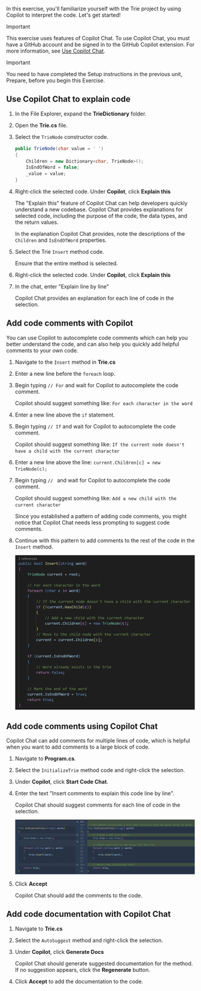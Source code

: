 In this exercise, you'll familiarize yourself with the Trie project by using Copilot to interpret the code. Let's get started!

> [!IMPORTANT]
> This exercise uses features of Copilot Chat. To use Copilot Chat, you must have a GitHub account and be signed in to the GitHub Copilot extension. For more information, see [Use Copilot Chat](https://docs.github.com/en/copilot/github-copilot-chat/about-github-copilot-chat).

> [!IMPORTANT]
> You need to have completed the Setup instructions in the previous unit, Prepare, before you begin this Exercise.

## Use Copilot Chat to explain code

1. In the File Explorer, expand the **TrieDictionary** folder.

1. Open the **Trie.cs** file.

1. Select the `TrieNode` constructor code.

    ```c#
    public TrieNode(char value = ' ')
    {
        Children = new Dictionary<char, TrieNode>();
        IsEndOfWord = false;
        _value = value;
    }
    ```

1. Right-click the selected code. Under **Copilot**, click **Explain this**

    The "Explain this" feature of Copilot Chat can help developers quickly understand a new codebase. Copilot Chat provides explanations for selected code, including the purpose of the code, the data types, and the return values.

    In the explanation Copilot Chat provides, note the descriptions of the `Children` and `IsEndOfWord` properties.

1. Select the Trie `Insert` method code.

    Ensure that the entire method is selected.

1. Right-click the selected code. Under **Copilot**, click **Explain this**

1. In the chat, enter "Explain line by line"
   
    Copilot Chat provides an explanation for each line of code in the selection.

## Add code comments with Copilot

You can use Copilot to autocomplete code comments which can help you better understand the code, and can also help you quickly add helpful comments to your own code.

1. Navigate to the `Insert` method in **Trie.cs**

1. Enter a new line before the `foreach` loop.

1. Begin typing `// For` and wait for Copilot to autocomplete the code comment.

    Copilot should suggest something like: `For each character in the word`

1. Enter a new line above the `if` statement.

1. Begin typing `// If` and wait for Copilot to autocomplete the code comment.

    Copilot should suggest something like: `If the current node doesn't have a child with the current character`

1. Enter a new line above the line: `current.Children[c] = new TrieNode(c);`

1. Begin typing `// ` and wait for Copilot to autocomplete the code comment.

    Copilot should suggest something like: `Add a new child with the current character`

    Since you established a pattern of adding code comments, you might notice that Copilot Chat needs less prompting to suggest code comments.

1. Continue with this pattern to add comments to the rest of the code in the `Insert` method.

    ![Screenshot of Copilot autocompletes comments for the code.](../media/copilot-comment-suggestions.png)

## Add code comments using Copilot Chat

Copilot Chat can add comments for multiple lines of code, which is helpful when you want to add comments to a large block of code.

1. Navigate to **Program.cs**.

1. Select the `InitializeTrie` method code and right-click the selection.

1. Under **Copilot**, click **Start Code Chat**.

1. Enter the text "Insert comments to explain this code line by line".

    Copilot Chat should suggest comments for each line of code in the selection.

    ![Screenshot of Copilot Chat suggests comments for each line of code in the selection.](../media/insert-comments-example.png)

1. Click **Accept**

    Copilot Chat should add the comments to the code.

## Add code documentation with Copilot Chat

1. Navigate to **Trie.cs**

1. Select the `AutoSuggest` method and right-click the selection.

1. Under **Copilot**, click **Generate Docs**

    Copilot Chat should generate suggested documentation for the method. If no suggestion appears, click the **Regenerate** button.

1. Click **Accept** to add the documentation to the code.
